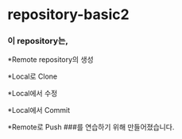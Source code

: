 # repository-basic2

### 이 repository는,
*Remote repository의 생성

*Local로 Clone

*Local에서 수정

*Local에서 Commit

*Remote로 Push
###를 연습하기 위해 만들어졌습니다.


